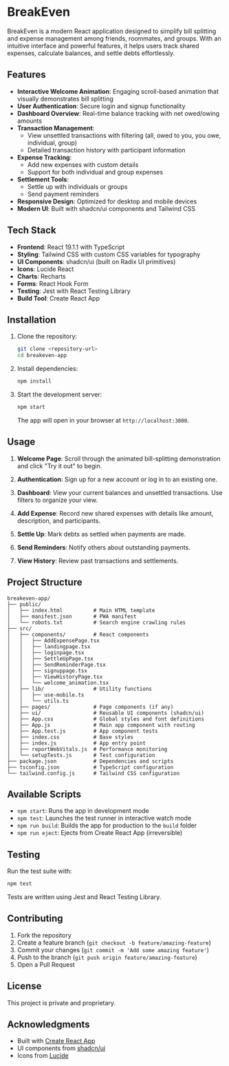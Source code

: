 # BreakEven

BreakEven is a modern React application designed to simplify bill splitting and expense management among friends, roommates, and groups. With an intuitive interface and powerful features, it helps users track shared expenses, calculate balances, and settle debts effortlessly.

## Features

- **Interactive Welcome Animation**: Engaging scroll-based animation that visually demonstrates bill splitting
- **User Authentication**: Secure login and signup functionality
- **Dashboard Overview**: Real-time balance tracking with net owed/owing amounts
- **Transaction Management**:
  - View unsettled transactions with filtering (all, owed to you, you owe, individual, group)
  - Detailed transaction history with participant information
- **Expense Tracking**:
  - Add new expenses with custom details
  - Support for both individual and group expenses
- **Settlement Tools**:
  - Settle up with individuals or groups
  - Send payment reminders
- **Responsive Design**: Optimized for desktop and mobile devices
- **Modern UI**: Built with shadcn/ui components and Tailwind CSS

## Tech Stack

- **Frontend**: React 19.1.1 with TypeScript
- **Styling**: Tailwind CSS with custom CSS variables for typography
- **UI Components**: shadcn/ui (built on Radix UI primitives)
- **Icons**: Lucide React
- **Charts**: Recharts
- **Forms**: React Hook Form
- **Testing**: Jest with React Testing Library
- **Build Tool**: Create React App

## Installation

1. Clone the repository:
   ```bash
   git clone <repository-url>
   cd breakeven-app
   ```

2. Install dependencies:
   ```bash
   npm install
   ```

3. Start the development server:
   ```bash
   npm start
   ```

   The app will open in your browser at `http://localhost:3000`.

## Usage

1. **Welcome Page**: Scroll through the animated bill-splitting demonstration and click "Try it out" to begin.

2. **Authentication**: Sign up for a new account or log in to an existing one.

3. **Dashboard**: View your current balances and unsettled transactions. Use filters to organize your view.

4. **Add Expense**: Record new shared expenses with details like amount, description, and participants.

5. **Settle Up**: Mark debts as settled when payments are made.

6. **Send Reminders**: Notify others about outstanding payments.

7. **View History**: Review past transactions and settlements.

## Project Structure

```
breakeven-app/
├── public/
│   ├── index.html          # Main HTML template
│   ├── manifest.json       # PWA manifest
│   └── robots.txt          # Search engine crawling rules
├── src/
│   ├── components/         # React components
│   │   ├── AddExpensePage.tsx
│   │   ├── landingpage.tsx
│   │   ├── loginpage.tsx
│   │   ├── SettleUpPage.tsx
│   │   ├── SendReminderPage.tsx
│   │   ├── signuppage.tsx
│   │   ├── ViewHistoryPage.tsx
│   │   └── welcome_animation.tsx
│   ├── lib/                # Utility functions
│   │   ├── use-mobile.ts
│   │   └── utils.ts
│   ├── pages/              # Page components (if any)
│   ├── ui/                 # Reusable UI components (shadcn/ui)
│   ├── App.css             # Global styles and font definitions
│   ├── App.js              # Main app component with routing
│   ├── App.test.js         # App component tests
│   ├── index.css           # Base styles
│   ├── index.js            # App entry point
│   ├── reportWebVitals.js  # Performance monitoring
│   └── setupTests.js       # Test configuration
├── package.json            # Dependencies and scripts
├── tsconfig.json           # TypeScript configuration
└── tailwind.config.js      # Tailwind CSS configuration
```

## Available Scripts

- `npm start`: Runs the app in development mode
- `npm test`: Launches the test runner in interactive watch mode
- `npm run build`: Builds the app for production to the `build` folder
- `npm run eject`: Ejects from Create React App (irreversible)

## Testing

Run the test suite with:
```bash
npm test
```

Tests are written using Jest and React Testing Library.

## Contributing

1. Fork the repository
2. Create a feature branch (`git checkout -b feature/amazing-feature`)
3. Commit your changes (`git commit -m 'Add some amazing feature'`)
4. Push to the branch (`git push origin feature/amazing-feature`)
5. Open a Pull Request

## License

This project is private and proprietary.

## Acknowledgments

- Built with [Create React App](https://create-react-app.dev/)
- UI components from [shadcn/ui](https://ui.shadcn.com/)
- Icons from [Lucide](https://lucide.dev/)
